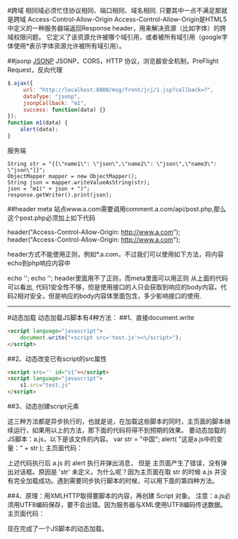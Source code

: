 


#跨域
相同域必须忙住协议相同、端口相同、域名相同. 只要其中一点不满足那就是跨域
Access-Control-Allow-Origin
Access-Control-Allow-Origin是HTML5中定义的一种服务器端返回Response header，用来解决资源（比如字体）的跨域权限问题。
它定义了该资源允许被哪个域引用，或者被所有域引用（google字体使用*表示字体资源允许被所有域引用）。

##jsonp
[JSONP](http://kb.cnblogs.com/page/139725/)
JSONP，CORS，HTTP 协议，浏览器安全机制，PreFlight Request，反向代理

```js
$.ajax({
     url: "http://localhost:8080/msg/front/jcj/1.jsp?callback=?",
     dataType: "jsonp",
     jsonpCallback: "m1",
     success: function(data) {}
});
function m1(data) {
    alert(data);
}

```

服务端
```
String str = "{[\"name1\": \"json\",\"name2\": \"json\",\"name3\": \"json\"]}";
ObjectMapper mapper = new ObjectMapper();
String json = mapper.writeValueAsString(str);
json = "m1(" + json + ")";
response.getWriter().print(json);
```

##header meta
站点www.a.com需要调用comment.a.com/api/post.php,那么这个post.php必须加上如下代码

header("Access-Control-Allow-Origin: http://www.a.com");
header("Access-Control-Allow-Origin: http://www.a.com");

header方式不能使用正则，例如*.a.com，不过我们可以使用如下方法，将内容echo到php响应内容中

echo '<meta http-equiv="Access-Control-Allow-Origin" content="*.a.com">';
echo '<meta http-equiv="Access-Control-Allow-Origin" content="*.a.com">';
header里面用不了正则，而meta里面可以用正则
从上面的代码可以看出, 代码1安全性不够，但是使用接口的人只会获取到响应的body内容。代码2相对安全，但是响应的body内容体里面包含<meta http-equiv="Access-Control-Allow-Origin" content="*.a.com">，多少影响接口的使用.


---
#动态加载
动态加载JS脚本有4种方法： 
##1、直接document.write 
```html
<script language="javascript"> 
    document.write("<script src='test.js'><\/script>"); 
</script> 
```
##2、动态改变已有script的src属性 
```html
<script src='' id="s1"></script> 
<script language="javascript"> 
    s1.src="test.js" 
</script> 
```
##3、动态创建script元素 
<script> 
    var oHead = document.getElementsByTagName('HEAD').item(0); 
    var oScript= document.createElement("script"); 
    oScript.type = "text/javascript"; 
    oScript.src="test.js"; 
    oHead.appendChild( oScript); 
</script> 

这三种方法都是异步执行的，也就是说，在加载这些脚本的同时，主页面的脚本继续运行，如果用以上的方法，那下面的代码将得不到预期的效果。 
要动态加载的JS脚本：a.js，以下是该文件的内容。 
var str = "中国"; 
alert( "这是a.js中的变量：" + str ); 
主页面代码： 
<script language="JavaScript"> 
function LoadJS( id, fileUrl ) { 
    var scriptTag = document.getElementById( id ); 
    var oHead = document.getElementsByTagName('HEAD').item(0); 
    var oScript= document.createElement("script"); 
    if ( scriptTag  ) oHead.removeChild( scriptTag  ); 
    oScript.id = id; 
    oScript.type = "text/javascript"; 
    oScript.src=fileUrl ; 
    oHead.appendChild( oScript); 
}
LoadJS( "a.js" ); 
alert( "主页面动态加载a.js并取其中的变量：" + str ); 
</script> 

上述代码执行后 a.js 的 alert 执行并弹出消息， 
但是 主页面产生了错误，没有弹出对话框。原因是 'str' 未定义，为什么呢？因为主页面在取 str 的时候 a.js 并没有完全加载成功。遇到需要同步执行脚本的时候，可以用下面的第四种方法。 

##4、原理：用XMLHTTP取得要脚本的内容，再创建 Script 对象。 
注意：a.js必须用UTF8编码保存，要不会出错。因为服务器与XML使用UTF8编码传送数据。
主页面代码： 
<script language="JavaScript"> 
function GetHttpRequest() { 
    if ( window.XMLHttpRequest ) // Gecko 
        return new XMLHttpRequest() ; 
    else if ( window.ActiveXObject ) // IE 
        return new ActiveXObject("MsXml2.XmlHttp") ; 
}
function AjaxPage(sId, url){ 
    var oXmlHttp = GetHttpRequest() ; 
    oXmlHttp.OnReadyStateChange = function(){ 
        if ( oXmlHttp.readyState == 4 ) { 
            if ( oXmlHttp.status == 200 || oXmlHttp.status == 304 ){ 
                IncludeJS( sId, url, oXmlHttp.responseText ); 
            }else{
                alert( 'XML request error: ' + oXmlHttp.statusText + ' (' + oXmlHttp.status + ')' ) ; 
            } 
        } 
    }
    oXmlHttp.open('GET', url, true); 
    oXmlHttp.send(null);
} 
function IncludeJS(sId, fileUrl, source){ 
    if ( ( source != null ) && ( !document.getElementById( sId ) ) ){ 
        var oHead = document.getElementsByTagName('HEAD').item(0); 
        var oScript = document.createElement( "script" ); 
        oScript.language = "javascript"; 
        oScript.type = "text/javascript"; 
        oScript.id = sId; 
        oScript.defer = true;
        oScript.text = source;
        oHead.appendChild( oScript ); 
    }
} 
AjaxPage( "scrA", "b.js" ); 
alert( "主页面动态加载JS脚本。"); 
alert( "主页面动态加载a.js并取其中的变量：" + str ); 
</script> 
现在完成了一个JS脚本的动态加载。 














